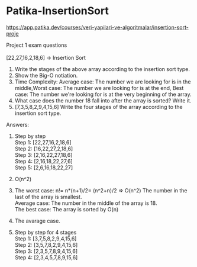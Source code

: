# Patika-InsertionSort
https://app.patika.dev/courses/veri-yapilari-ve-algoritmalar/insertion-sort-proje

Project 1 exam questions <br> <br>
[22,27,16,2,18,6] -> Insertion Sort

1)  Write the stages of the above array according to the insertion sort type.
2)  Show the Big-O notiation.
3)  Time Complexity: Average case: The number we are looking for is in the middle,Worst case: The number we are looking for is at the end, Best case: The number we're looking for is at the very beginning of the array.
4)  What case does the number 18 fall into after the array is sorted? Write it.
5)  [7,3,5,8,2,9,4,15,6] Write the four stages of the array according to the insertion sort type.





Answers:

1. Step by step <br> 
Step 1: [22,27,16,2,18,6] <br> 
Step 2: [16,22,27,2,18,6] <br> 
Step 3: [2,16,22,27,18,6] <br> 
Step 4: [2,16,18,22,27,6] <br> 
Step 5: [2,6,16,18,22,27] <br> 

2. O(n^2)

3. The worst case: n!= n*(n+1)/2= (n^2+n)/2 => O(n^2) The number in the last of the array is smallest. <br> 
Average case: The number in the middle of the array is 18. <br> 
The best case: The array is sorted by O(n)

4. The avarage case.

5. Step by step for 4 stages <br> 
Step 1: [3,7,5,8,2,9,4,15,6] <br>
Step 2: [3,5,7,8,2,9,4,15,6] <br>
Step 3: [2,3,5,7,8,9,4,15,6] <br>
Step 4: [2,3,4,5,7,8,9,15,6]


